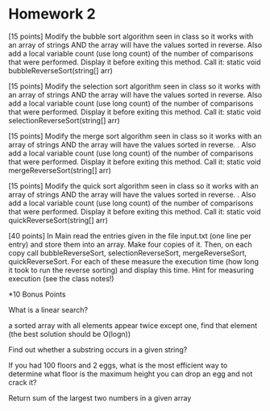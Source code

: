 # Homework 2

[15 points] Modify the bubble sort algorithm seen in class so it works with an array of strings AND the array will have the values sorted in reverse. Also add a local variable count (use long count) of the number of comparisons that were performed. Display it before exiting this method.   Call it:  static void bubbleReverseSort(string[] arr)

[15 points] Modify the selection sort algorithm seen in class so it works with an array of strings AND the array will have the values sorted in reverse. Also add a local variable count (use long count) of the number of comparisons that were performed. Display it before exiting this method.   Call it:  static void selectionReverseSort(string[] arr)

[15 points] Modify the merge sort algorithm seen in class so it works with an array of strings AND the array will have the values sorted in reverse. . Also add a local variable count (use long count) of the number of comparisons that were performed. Display it before exiting this method.   Call it:  static void mergeReverseSort(string[] arr)

[15 points] Modify the quick sort algorithm seen in class so it works with an array of strings AND the array will have the values sorted in reverse. . Also add a local variable count (use long count) of the number of comparisons that were performed. Display it before exiting this method.    Call it:  static void quickReverseSort(string[] arr)

[40 points] In Main read the entries given in the file input.txt (one line per entry) and store them into an array. Make four copies of it. Then, on each copy call bubbleReverseSort, selectionReverseSort, mergeReverseSort, quickReverseSort. For each of these measure the execution time (how long it took to run the reverse sorting) and display this time. Hint for measuring execution (see the class notes!)

*10 Bonus Points

What is a linear search?

a sorted array with all elements appear twice except one, find that element (the best solution
should be O(logn)) 

Find out whether a substring occurs in a given string?

If you had 100 floors and 2 eggs, what is the most efficient way to determine what floor is the
maximum height you can drop an egg and not crack it? 

Return sum of the largest two numbers in a given array
